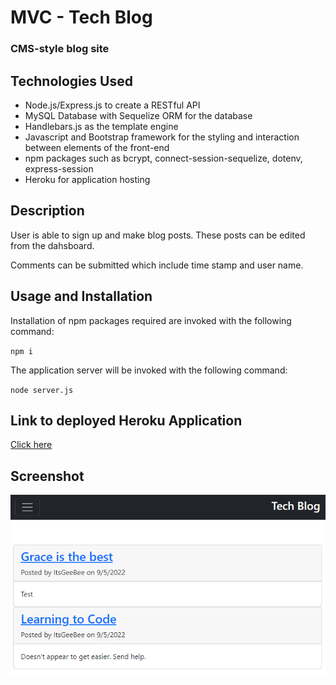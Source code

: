 # MVC - Tech Blog

### CMS-style blog site

## Technologies Used 

- Node.js/Express.js to create a RESTful API
- MySQL Database with Sequelize ORM for the database
- Handlebars.js as the template engine
- Javascript and Bootstrap framework for the styling and interaction between elements of the front-end 
- npm packages such as bcrypt, connect-session-sequelize, dotenv, express-session
- Heroku for application hosting

## Description

User is able to sign up and make blog posts. These posts can be edited from the dahsboard. 

Comments can be submitted which include time stamp and user name. 

## Usage and Installation

Installation of npm packages required are invoked with the following command:

`npm i`

The application server will be invoked with the following command:

`node server.js`

## Link to deployed Heroku Application
[Click here](https://secure-sea-84765.herokuapp.com/)

## Screenshot
<img src="public/assets/image.png"  width="800px" height="auto">

